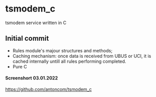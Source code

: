 # tsmodem_c

tsmodem service written in C

## Initial commit

* Rules module's majour structures and methods;
* Caching mechanism: once data is received from UBUS or UCI, it is cached internally untill all rules performing completed.
* Pure C

#### Screenshort 03.01.2022
https://github.com/antoncom/tsmodem_c
